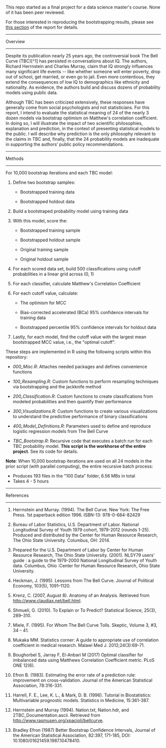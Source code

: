 This repo started as a final project for a data science master's course. None of it has been peer reviewed.

For those interested in reproducing the bootstrapping results, please see [this section](https://wfrierson.github.io/predictions_in_the_bell_curve/Predictions_in_The_Bell_Curve.html#reproducing_this_project) of the report for details.

***
Overview
***

Despite its publication nearly 25 years ago, the controversial book The Bell Curve (TBC)[^1] has persisted in conversations about IQ. The authors, Richard Herrnstein and Charles Murray, claim that IQ strongly influences many significant life events -- like whether someone will enter poverty, drop out of school, get married, or even go to jail. Even more contentious, they extend the consequences of low IQ to demographics like ethnicity and nationality. As evidence, the authors build and discuss dozens of probability models using public data.

Although TBC has been criticized extensively, these responses have generally come from social psychologists and not statisticians. For this report, I intend to evaluate the statistical meaning of 24 of the nearly 3 dozen models via bootstrap optimism on Matthew's correlation coefficient. In doing so, I will illustrate the impact of two scientific philosophies, explanation and prediction, in the context of presenting statistical models to the public. I will describe why prediction is the only philosophy relevant to the claims in TBC and, finally, that the 24 probability models are inadequate in supporting the authors’ public policy recommendations. 

***
Methods
***
For 10,000 bootstrap iterations and each TBC model:

1. Define two bootstrap samples:
    
    * Bootstrapped training data
    
    * Bootstrapped holdout data

2. Build a bootstraped probability model using training data

3. With this model, score the:
    
    * Bootstrapped training sample
    
    * Bootstrapped holdout sample
    
    * Original training sample
    
    * Original holdout sample

4. For each scored data set, build 500 classifications using cutoff probabilities in a linear grid across (0, 1)

5. For each classifier, calculate Matthew's Correlation Coefficient

6. For each cutoff value, calculate: 
    
    * The optimism for MCC
    
    * Bias-corrected accelerated (BCa) 95% confidence intervals for training data
    
    * Bootstrapped percentile 95% confidence intervals for holdout data

7. Lastly, for each model, find the cutoff value with the largest mean bootstrapped MCC value, i.e., the "optimal cutoff".

These steps are implemented in R using the following scripts within this repository:

* *000_Misc.R*: Attaches needed packages and defines convenience functions

* *100_Resampling.R*: Custom functions to perform resampling techniques via bootstrapping and the jackknife method

* *200_Classification.R*: Custom functions to create classifications from modeled probabilities and then quantify their performance

* *300_Visualizations.R*: Custom functions to create various visualizations to understand the predictive performance of binary classifications

* *400_Model_Definitions.R*: Parameters used to define and reproduce logistic regression models from The Bell Curve

* *TBC_Bootstrap.R*: Recursive code that executes a batch run for each TBC probability model. **This script is the workhorse of the entire project**. See its code for details.

**Note**: When 10,000 bootstrap iterations are used on all 24 models in the prior script (with parallel computing), the entire recursive batch process:

- Produces 193 files in the "100 Data" folder, 6.56 MBs in total
- Takes 4 - 5 hours

***
References
***

1) Herrnstein and Murray. (1994). The Bell Curve. New York: The Free Press. 1st paperback edition 1996. ISBN-13: 978-0-684-82429

2) Bureau of Labor Statistics, U.S. Department of Labor. National Longitudinal Survey of Youth 1979 cohort, 1979-2012 (rounds 1-25). Produced and distributed by the Center for Human Resource Research, The Ohio State University. Columbus, OH: 2014.

3) Prepared for the U.S. Department of Labor by Center for Human Resource Research, The Ohio State University. (2001). NLSY79 users' guide : a guide to the 1979-2000 National Longitudinal Survey of Youth data. Columbus, Ohio :Center for Human Resource Research, Ohio State University.

4) Heckman, J. (1995). Lessons from The Bell Curve. Journal of Political Economy, 103(5), 1091–1120.

5) Krenz, C. (2007, August 8). Anatomy of an Analysis. Retrieved from http://www.claudiax.net/bell.html.

6) Shmueli, G. (2010). To Explain or To Predict? Statistical Science, 25(3), 289–310.

7) Miele, F. (1995). For Whom The Bell Curve Tolls. Skeptic, Volume 3, #3, 34 – 41.

8) Mukaka MM. Statistics corner: A guide to appropriate use of correlation coefficient in medical research. Malawi Med J. 2012;24(3):69-71.

9) Boughorbel S, Jarray F, El-Anbari M (2017) Optimal classifier for imbalanced data using Matthews Correlation Coefficient metric. PLoS ONE 12(6).

10) Efron B. (1983). Estimating the error rate of a prediction rule: improvement on cross-validation. Journal of the American Statistical Association, 78:316-331.

11) Harrell, F. E., Lee, K. L., & Mark, D. B. (1996). Tutorial in Biostatistics: Multivariable prognostic models. Statistics in Medicine, 15:361-387.

12) Herrnstein and Murray (1994). Nation.txt, Nation.hdr, and 2TBC_Documentation.ascii. Retrieved from http://www.rasmusen.org/xpacioli/bellcurve.

13) Bradley Efron (1987) Better Bootstrap Confidence Intervals, Journal of the American Statistical Association, 82:397, 171-185, DOI: 10.1080/01621459.1987.10478410.

